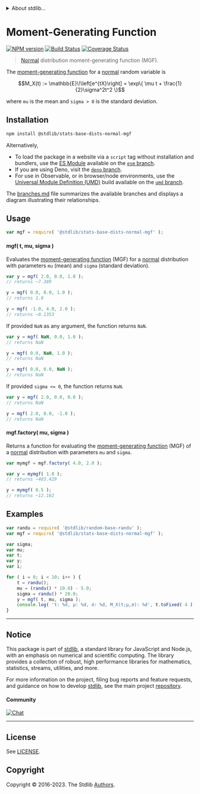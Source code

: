<!--

@license Apache-2.0

Copyright (c) 2018 The Stdlib Authors.

Licensed under the Apache License, Version 2.0 (the "License");
you may not use this file except in compliance with the License.
You may obtain a copy of the License at

   http://www.apache.org/licenses/LICENSE-2.0

Unless required by applicable law or agreed to in writing, software
distributed under the License is distributed on an "AS IS" BASIS,
WITHOUT WARRANTIES OR CONDITIONS OF ANY KIND, either express or implied.
See the License for the specific language governing permissions and
limitations under the License.

-->


<details>
  <summary>
    About stdlib...
  </summary>
  <p>We believe in a future in which the web is a preferred environment for numerical computation. To help realize this future, we've built stdlib. stdlib is a standard library, with an emphasis on numerical and scientific computation, written in JavaScript (and C) for execution in browsers and in Node.js.</p>
  <p>The library is fully decomposable, being architected in such a way that you can swap out and mix and match APIs and functionality to cater to your exact preferences and use cases.</p>
  <p>When you use stdlib, you can be absolutely certain that you are using the most thorough, rigorous, well-written, studied, documented, tested, measured, and high-quality code out there.</p>
  <p>To join us in bringing numerical computing to the web, get started by checking us out on <a href="https://github.com/stdlib-js/stdlib">GitHub</a>, and please consider <a href="https://opencollective.com/stdlib">financially supporting stdlib</a>. We greatly appreciate your continued support!</p>
</details>

# Moment-Generating Function

[![NPM version][npm-image]][npm-url] [![Build Status][test-image]][test-url] [![Coverage Status][coverage-image]][coverage-url] <!-- [![dependencies][dependencies-image]][dependencies-url] -->

> [Normal][normal-distribution] distribution moment-generating function (MGF).

<!-- Section to include introductory text. Make sure to keep an empty line after the intro `section` element and another before the `/section` close. -->

<section class="intro">

The [moment-generating function][mgf] for a [normal][normal-distribution] random variable is

<!-- <equation class="equation" label="eq:normal_mgf_function" align="center" raw="M_X(t) := \mathbb{E}\!\left[e^{tX}\right] = \exp\{ \mu t + \frac{1}{2}\sigma^2t^2 \}" alt="Moment-generating function (MGF) for a normal distribution."> -->

```math
M_X(t) := \mathbb{E}\!\left[e^{tX}\right] = \exp\{ \mu t + \frac{1}{2}\sigma^2t^2 \}
```

<!-- <div class="equation" align="center" data-raw-text="M_X(t) := \mathbb{E}\!\left[e^{tX}\right] = \exp\{ \mu t + \frac{1}{2}\sigma^2t^2 \}" data-equation="eq:normal_mgf_function">
    <img src="https://cdn.jsdelivr.net/gh/stdlib-js/stdlib@51534079fef45e990850102147e8945fb023d1d0/lib/node_modules/@stdlib/stats/base/dists/normal/mgf/docs/img/equation_normal_mgf_function.svg" alt="Moment-generating function (MGF) for a normal distribution.">
    <br>
</div> -->

<!-- </equation> -->

where `mu` is the mean and `sigma > 0` is the standard deviation.

</section>

<!-- /.intro -->

<!-- Package usage documentation. -->

<section class="installation">

## Installation

```bash
npm install @stdlib/stats-base-dists-normal-mgf
```

Alternatively,

-   To load the package in a website via a `script` tag without installation and bundlers, use the [ES Module][es-module] available on the [`esm` branch][esm-url].
-   If you are using Deno, visit the [`deno` branch][deno-url].
-   For use in Observable, or in browser/node environments, use the [Universal Module Definition (UMD)][umd] build available on the [`umd` branch][umd-url].

The [branches.md][branches-url] file summarizes the available branches and displays a diagram illustrating their relationships.

</section>

<section class="usage">

## Usage

```javascript
var mgf = require( '@stdlib/stats-base-dists-normal-mgf' );
```

#### mgf( t, mu, sigma )

Evaluates the [moment-generating function][mgf] (MGF) for a [normal][normal-distribution] distribution with parameters `mu` (mean) and `sigma` (standard deviation).

```javascript
var y = mgf( 2.0, 0.0, 1.0 );
// returns ~7.389

y = mgf( 0.0, 0.0, 1.0 );
// returns 1.0

y = mgf( -1.0, 4.0, 2.0 );
// returns ~0.1353
```

If provided `NaN` as any argument, the function returns `NaN`.

```javascript
var y = mgf( NaN, 0.0, 1.0 );
// returns NaN

y = mgf( 0.0, NaN, 1.0 );
// returns NaN

y = mgf( 0.0, 0.0, NaN );
// returns NaN
```

If provided `sigma <= 0`, the function returns `NaN`.

```javascript
var y = mgf( 2.0, 0.0, 0.0 );
// returns NaN

y = mgf( 2.0, 0.0, -1.0 );
// returns NaN
```

#### mgf.factory( mu, sigma )

Returns a function for evaluating the [moment-generating function][mgf] (MGF) of a [normal][normal-distribution] distribution with parameters `mu` and `sigma`.

```javascript
var mymgf = mgf.factory( 4.0, 2.0 );

var y = mymgf( 1.0 );
// returns ~403.429

y = mymgf( 0.5 );
// returns ~12.182
```

</section>

<!-- /.usage -->

<!-- Package usage notes. Make sure to keep an empty line after the `section` element and another before the `/section` close. -->

<section class="notes">

</section>

<!-- /.notes -->

<!-- Package usage examples. -->

<section class="examples">

## Examples

<!-- eslint no-undef: "error" -->

```javascript
var randu = require( '@stdlib/random-base-randu' );
var mgf = require( '@stdlib/stats-base-dists-normal-mgf' );

var sigma;
var mu;
var t;
var y;
var i;

for ( i = 0; i < 10; i++ ) {
    t = randu();
    mu = (randu() * 10.0) - 5.0;
    sigma = randu() * 20.0;
    y = mgf( t, mu, sigma );
    console.log( 't: %d, µ: %d, σ: %d, M_X(t;µ,σ): %d', t.toFixed( 4 ), mu.toFixed( 4 ), sigma.toFixed( 4 ), y.toFixed( 4 ) );
}
```

</section>

<!-- /.examples -->

<!-- Section to include cited references. If references are included, add a horizontal rule *before* the section. Make sure to keep an empty line after the `section` element and another before the `/section` close. -->

<section class="references">

</section>

<!-- /.references -->

<!-- Section for related `stdlib` packages. Do not manually edit this section, as it is automatically populated. -->

<section class="related">

</section>

<!-- /.related -->

<!-- Section for all links. Make sure to keep an empty line after the `section` element and another before the `/section` close. -->


<section class="main-repo" >

* * *

## Notice

This package is part of [stdlib][stdlib], a standard library for JavaScript and Node.js, with an emphasis on numerical and scientific computing. The library provides a collection of robust, high performance libraries for mathematics, statistics, streams, utilities, and more.

For more information on the project, filing bug reports and feature requests, and guidance on how to develop [stdlib][stdlib], see the main project [repository][stdlib].

#### Community

[![Chat][chat-image]][chat-url]

---

## License

See [LICENSE][stdlib-license].


## Copyright

Copyright &copy; 2016-2023. The Stdlib [Authors][stdlib-authors].

</section>

<!-- /.stdlib -->

<!-- Section for all links. Make sure to keep an empty line after the `section` element and another before the `/section` close. -->

<section class="links">

[npm-image]: http://img.shields.io/npm/v/@stdlib/stats-base-dists-normal-mgf.svg
[npm-url]: https://npmjs.org/package/@stdlib/stats-base-dists-normal-mgf

[test-image]: https://github.com/stdlib-js/stats-base-dists-normal-mgf/actions/workflows/test.yml/badge.svg?branch=main
[test-url]: https://github.com/stdlib-js/stats-base-dists-normal-mgf/actions/workflows/test.yml?query=branch:main

[coverage-image]: https://img.shields.io/codecov/c/github/stdlib-js/stats-base-dists-normal-mgf/main.svg
[coverage-url]: https://codecov.io/github/stdlib-js/stats-base-dists-normal-mgf?branch=main

<!--

[dependencies-image]: https://img.shields.io/david/stdlib-js/stats-base-dists-normal-mgf.svg
[dependencies-url]: https://david-dm.org/stdlib-js/stats-base-dists-normal-mgf/main

-->

[chat-image]: https://img.shields.io/gitter/room/stdlib-js/stdlib.svg
[chat-url]: https://app.gitter.im/#/room/#stdlib-js_stdlib:gitter.im

[stdlib]: https://github.com/stdlib-js/stdlib

[stdlib-authors]: https://github.com/stdlib-js/stdlib/graphs/contributors

[umd]: https://github.com/umdjs/umd
[es-module]: https://developer.mozilla.org/en-US/docs/Web/JavaScript/Guide/Modules

[deno-url]: https://github.com/stdlib-js/stats-base-dists-normal-mgf/tree/deno
[umd-url]: https://github.com/stdlib-js/stats-base-dists-normal-mgf/tree/umd
[esm-url]: https://github.com/stdlib-js/stats-base-dists-normal-mgf/tree/esm
[branches-url]: https://github.com/stdlib-js/stats-base-dists-normal-mgf/blob/main/branches.md

[stdlib-license]: https://raw.githubusercontent.com/stdlib-js/stats-base-dists-normal-mgf/main/LICENSE

[normal-distribution]: https://en.wikipedia.org/wiki/Normal_distribution

[mgf]: https://en.wikipedia.org/wiki/Moment-generating_function

</section>

<!-- /.links -->
